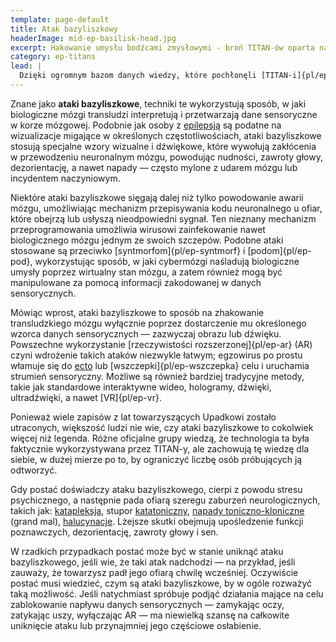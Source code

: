 ```yaml
---
template: page-default
title: Atak bazyliszkowy
headerImage: mid-ep-basilisk-head.jpg
excerpt: Hakowanie umysłu bodźcami zmysłowymi - broń TITAN-ów oparta na percepcji.
category: ep-titans
lead: |
  Dzięki ogromnym bazom danych wiedzy, które pochłonęli [TITAN-i]{pl/ep-titans}, byli w stanie dogłębnie przeanalizować biologię i funkcjonowanie transludzkich umysłów. W ciągu zaledwie kilku miesięcy dostępu do wszystkich dostępnych badań, inteligencje TITAN-ów dokonały kilku skoków poznawczych w zrozumieniu funkcji mózgu transludzi — przełomów, na które transludzkość będzie potrzebować dekad. Jednym z tych odkryć była metoda użycia bodźców zmysłowych jako broni, wykorzystująca słabości w neurocerebralnym układzie mózgu.
---
```

Znane jako **ataki bazyliszkowe**, techniki te wykorzystują sposób, w jaki biologiczne mózgi transludzi interpretują i przetwarzają dane sensoryczne w korze mózgowej. Podobnie jak osoby z [epilepsją](https://pl.wikipedia.org/wiki/Padaczka) są podatne na wizualizacje migające w określonych częstotliwościach, ataki bazyliszkowe stosują specjalne wzory wizualne i dźwiękowe, które wywołują zakłócenia w przewodzeniu neuronalnym mózgu, powodując nudności, zawroty głowy, dezorientację, a nawet napady — często mylone z udarem mózgu lub incydentem naczyniowym.

Niektóre ataki bazyliszkowe sięgają dalej niż tylko powodowanie awarii mózgu, umożliwiając mechanizm przepisywania kodu neuronalnego u ofiar, które obejrzą lub usłyszą nieodpowiedni sygnał. Ten nieznany mechanizm przeprogramowania umożliwia wirusowi zainfekowanie nawet biologicznego mózgu jednym ze swoich szczepów. Podobne ataki stosowane są przeciwko [syntmorfom]{pl/ep-syntmorf} i [podom]{pl/ep-pod}, wykorzystując sposób, w jaki cybermózgi naśladują biologiczne umysły poprzez wirtualny stan mózgu, a zatem również mogą być manipulowane za pomocą informacji zakodowanej w danych sensorycznych.

Mówiąc wprost, ataki bazyliszkowe to sposób na zhakowanie transludzkiego mózgu wyłącznie poprzez dostarczenie mu określonego wzorca danych sensorycznych — zazwyczaj obrazu lub dźwięku. Powszechne wykorzystanie [rzeczywistości rozszerzonej]{pl/ep-ar} (AR) czyni wdrożenie takich ataków niezwykle łatwym; egzowirus po prostu włamuje się do [ecto](#) lub [wszczepki]{pl/ep-wszczepka} celu i uruchamia strumień sensoryczny. Możliwe są również bardziej tradycyjne metody, takie jak standardowe interaktywne wideo, hologramy, dźwięki, ultradźwięki, a nawet [VR]{pl/ep-vr}.

Ponieważ wiele zapisów z lat towarzyszących Upadkowi zostało utraconych, większość ludzi nie wie, czy ataki bazyliszkowe to cokolwiek więcej niż legenda. Różne oficjalne grupy wiedzą, że technologia ta była faktycznie wykorzystywana przez TITAN-y, ale zachowują tę wiedzę dla siebie, w dużej mierze po to, by ograniczyć liczbę osób próbujących ją odtworzyć.

Gdy postać doświadczy ataku bazyliszkowego, cierpi z powodu stresu psychicznego, a następnie pada ofiarą szeregu zaburzeń neurologicznych, takich jak: [katapleksja](https://pl.wikipedia.org/wiki/Katapleksja), stupor [katatoniczny](https://pl.wikipedia.org/wiki/Katatonia), [napady toniczno-kloniczne](https://pl.wikipedia.org/wiki/Napad_padaczkowy#Napady_pierwotnie_uog%C3%B3lnione) (grand mal), [halucynacje](https://pl.wikipedia.org/wiki/Halucynacje). Lżejsze skutki obejmują upośledzenie funkcji poznawczych, dezorientację, zawroty głowy i sen.

W rzadkich przypadkach postać może być w stanie uniknąć ataku bazyliszkowego, jeśli wie, że taki atak nadchodzi — na przykład, jeśli zauważy, że towarzysz padł jego ofiarą chwilę wcześniej. Oczywiście postać musi wiedzieć, czym są ataki bazyliszkowe, by w ogóle rozważyć taką możliwość. Jeśli natychmiast spróbuje podjąć działania mające na celu zablokowanie napływu danych sensorycznych — zamykając oczy, zatykając uszy, wyłączając AR — ma niewielką szansę na całkowite uniknięcie ataku lub przynajmniej jego częściowe osłabienie.